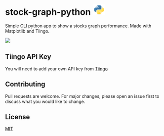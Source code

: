 # stock-graph-python <a href="https://www.python.org" target="_blank"> <img src="https://raw.githubusercontent.com/devicons/devicon/master/icons/python/python-original.svg" alt="python" width="40" height="35"/></a>
Simple CLI python app to show a stocks graph performance. Made with Matplotlib and Tiingo.

<img src="img/stock-graph-python-video.gif">

## Tiingo API Key
You will need to add your own API key from [Tiingo](https://api.tiingo.com/)

## Contributing
Pull requests are welcome. For major changes, please open an issue first to discuss what you would like to change.

## License
[MIT](https://choosealicense.com/licenses/mit/)
